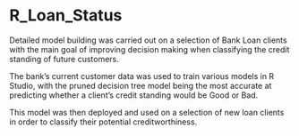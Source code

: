 # R_Loan_Status

Detailed model building was carried out on a selection of Bank Loan clients with the main goal of improving decision making when classifying the credit standing of future customers. 

The bank’s current customer data was used to train various models in R Studio, with the pruned decision tree model being the most accurate at predicting whether a client’s credit standing would be Good or Bad. 

This model was then deployed and used on a selection of new loan clients in order to classify their potential creditworthiness.

